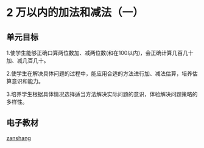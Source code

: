 # 2 万以内的加法和减法（一）

## 单元目标

1.使学生能够正确口算两位数加、减两位数(和在100以内)，会正确计算几百几十加、减几百几十。

2.使学生在解决具体问题的过程中，能应用合适的方法进行加、减法估算，培养估算意识和能力。

3.培养学生根据具体情况选择适当方法解决实际问题的意识，体验解决问题策略的多样性。

## 电子教材

<Epep grade="xxsx3a" :pep="1221001301141" :pages="9" :paged="20" ></Epep>

[zanshang](../res/zanshang.md ':include')